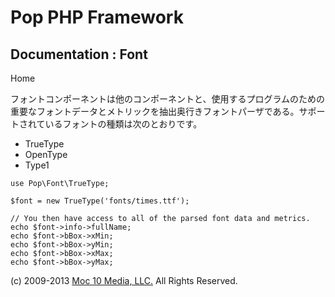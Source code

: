 Pop PHP Framework
=================

Documentation : Font
--------------------

Home

フォントコンポーネントは他のコンポーネントと、使用するプログラムのための重要なフォントデータとメトリックを抽出奥行きフォントパーザである。サポートされているフォントの種類は次のとおりです。

-   TrueType
-   OpenType
-   Type1

<!-- -->

    use Pop\Font\TrueType;

    $font = new TrueType('fonts/times.ttf');

    // You then have access to all of the parsed font data and metrics.
    echo $font->info->fullName;
    echo $font->bBox->xMin;
    echo $font->bBox->yMin;
    echo $font->bBox->xMax;
    echo $font->bBox->yMax;

\(c) 2009-2013 [Moc 10 Media, LLC.](http://www.moc10media.com) All
Rights Reserved.
